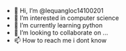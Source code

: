 - 👋 Hi, I’m @lequangloc14100201
- 👀 I’m interested in computer science
- 🌱 I’m currently learning python
- 💞️ I’m looking to collaborate on ...
- 📫 How to reach me i dont know

<!---
lequangloc14100201/lequangloc14100201 is a ✨ special ✨ repository because its `README.md` (this file) appears on your GitHub profile.
You can click the Preview link to take a look at your changes.
--->
